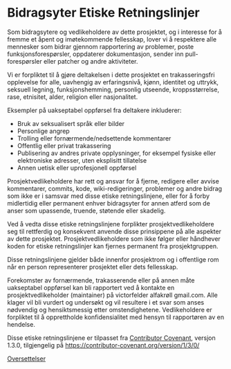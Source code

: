 # Bidragsyter Etiske Retningslinjer

Som bidragsytere og vedlikeholdere av dette prosjektet, og i interesse for
å fremme et åpent og imøtekommende fellesskap, lover vi å respektere alle mennesker som
bidrar gjennom rapportering av problemer, poste funksjonsforespørsler, oppdaterer
dokumentasjon, sender inn pull-forespørsler eller patcher og andre aktiviteter.

Vi er forpliktet til å gjøre deltakelsen i dette prosjektet en trakasseringsfri
opplevelse for alle, uavhengig av erfaringsnivå, kjønn, identitet og uttrykk, seksuell legning, funksjonshemming, personlig utseende,
kroppsstørrelse, rase, etnisitet, alder, religion eller nasjonalitet.

Eksempler på uakseptabel oppførsel fra deltakere inkluderer:

* Bruk av seksualisert språk eller bilder
* Personlige angrep
* Trolling eller fornærmende/nedsettende kommentarer
* Offentlig eller privat trakassering
* Publisering av andres private opplysninger, for eksempel fysiske eller elektroniske
  adresser, uten eksplisitt tillatelse
* Annen uetisk eller uprofesjonell oppførsel

Prosjektvedlikeholdere har rett og ansvar for å fjerne, redigere eller
avvise kommentarer, commits, kode, wiki-redigeringer, problemer og andre bidrag
som ikke er i samsvar med disse etiske retningslinjene, eller for å forby midlertidig eller
permanent enhver bidragsyter for annen atferd som de anser som upassende,
truende, støtende eller skadelig.

Ved å vedta disse etiske retningslinjene forplikter prosjektvedlikeholdere seg til
rettferdig og konsekvent anvende disse prinsippene på alle aspekter av dette prosjektet.
Prosjektvedlikeholdere som ikke følger eller håndhever koden for
etiske retningslinjer kan fjernes permanent fra prosjektgruppen.

Disse retningslinjene gjelder både innenfor prosjektrom og i offentlige rom
når en person representerer prosjektet eller dets fellesskap.

Forekomster av fornærmende, trakasserende eller på annen måte uakseptabel oppførsel kan bli
rapportert ved å kontakte en prosjektvedlikeholder (maintainer) på victorfelder alfakrøll gmail.com. Alle
klager vil bli vurdert og undersøkt og vil resultere i et svar som
anses nødvendig og hensiktsmessig etter omstendighetene. Vedlikeholdere er
forpliktet til å opprettholde konfidensialitet med hensyn til rapportøren av en
hendelse.


Disse etiske retningslinjene er tilpasset fra [Contributor Covenant][hjemmeside],
versjon 1.3.0, tilgjengelig på https://contributor-covenant.org/version/1/3/0/

[Hjemmeside]: https://contributor-covenant.org

[Oversettelser](README.md#translations)
